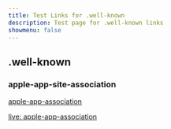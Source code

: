 ```yaml
---
title: Test Links for .well-known
description: Test page for .well-known links
showmenu: false
---
```


## .well-known

### apple-app-site-association

[apple-app-association](/.well-known/apple-app-site-association)

[live: apple-app-association](https://keyman.com/.well-known/apple-app-site-association)
